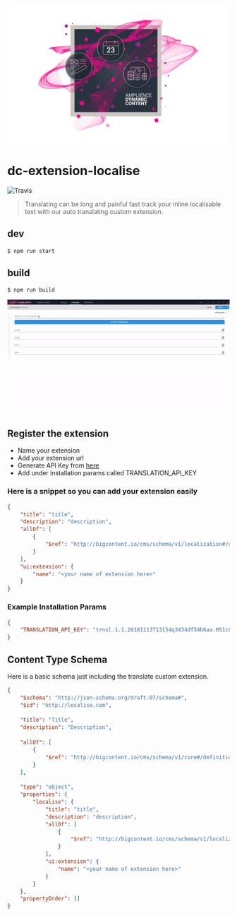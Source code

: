 [![Amplience Dynamic Content](header.png)](https://amplience.com/dynamic-content)

# dc-extension-localise

![Travis](https://img.shields.io/travis/dev-warner/dc-extensions-localisation)

> Translating can be long and painful fast track your inline localisable text with our auto translating custom extension.

## dev

```bash
$ npm run start
```

## build

```bash
$ npm run build
```

![Translate](translate.gif)

## Register the extension

-   Name your extension
-   Add your extension url
-   Generate API Key from [here](https://translate.yandex.com/developers/keys)
-   Add under installation params called TRANSLATION_API_KEY

### Here is a snippet so you can add your extension easily

```json
{
    "title": "title",
    "description": "description",
    "allOf": [
        {
            "$ref": "http://bigcontent.io/cms/schema/v1/localization#/definitions/localized-string"
        }
    ],
    "ui:extension": {
        "name": "<your name of extension here>"
    }
}
```

### Example Installation Params

```json
{
    "TRANSLATION_API_KEY": "trnsl.1.1.20181113T13154q3434df54b6aa.051c8d933f00f1315ba7esaf3497d2922dace4eb64a1"
}
```

## Content Type Schema

Here is a basic schema just including the translate custom extension.

```json
{
    "$schema": "http://json-schema.org/draft-07/schema#",
    "$id": "http://localise.com",

    "title": "Title",
    "description": "Description",

    "allOf": [
        {
            "$ref": "http://bigcontent.io/cms/schema/v1/core#/definitions/content"
        }
    ],

    "type": "object",
    "properties": {
        "localise": {
            "title": "title",
            "description": "description",
            "allOf": [
                {
                    "$ref": "http://bigcontent.io/cms/schema/v1/localization#/definitions/localized-string"
                }
            ],
            "ui:extension": {
                "name": "<your name of extension here>"
            }
        }
    },
    "propertyOrder": []
}
```
